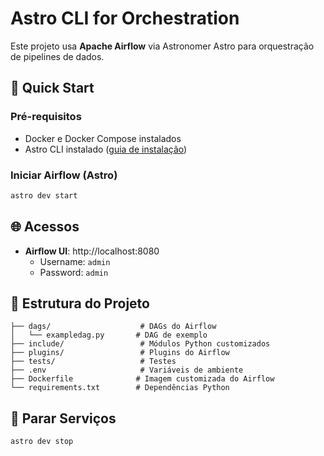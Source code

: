 # Astro CLI for Orchestration

Este projeto usa **Apache Airflow** via Astronomer Astro para orquestração de pipelines de dados.

## 🚀 Quick Start

### Pré-requisitos
- Docker e Docker Compose instalados
- Astro CLI instalado ([guia de instalação](https://docs.astronomer.io/astro/cli/install-cli))

### Iniciar Airflow (Astro)
```bash
astro dev start
```

## 🌐 Acessos

- **Airflow UI**: http://localhost:8080
  - Username: `admin`
  - Password: `admin`

## 📁 Estrutura do Projeto

```
├── dags/                    # DAGs do Airflow
│   └── exampledag.py       # DAG de exemplo
├── include/                 # Módulos Python customizados
├── plugins/                 # Plugins do Airflow
├── tests/                   # Testes
├── .env                     # Variáveis de ambiente
├── Dockerfile              # Imagem customizada do Airflow
└── requirements.txt        # Dependências Python
```

## 🛑 Parar Serviços

```bash
astro dev stop
```
